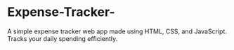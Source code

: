 # Expense-Tracker-
A simple expense tracker web app made using HTML, CSS, and JavaScript. Tracks your daily spending efficiently.
